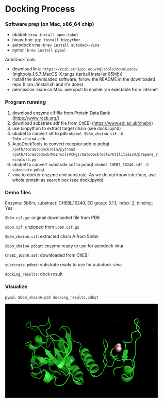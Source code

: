 # Docking Process

### Software prep (on Mac, x86_64 chip)
- obabel: `brew install open-babel`
- biopython: `pip install biopython`
- autodock vina: `brew install autodock-vina`
- pymol: `brew install pymol`

AutoDockTools
- download link: `https://ccsb.scripps.edu/mgltools/downloads/` (mgltools_1.5.7_MacOS-X.tar.gz (tarball installer 85Mb))
- install the downloaded software, follow the README in the downloaded repo (I ran ./install.sh and it's done)
- permission issue on Mac: use spctl to enable ran exectable from internet

### Program running
1. download enzyme cif file from Protein Data Bank (https://www.rcsb.org/)
2. download substrate sdf file from ChEBI (https://www.ebi.ac.uk/chebi/)
3. use biopython to extract target chain (see dock.ipynb)
4. obabel to convert cif to pdb `obabel 5b6m_chainA.cif -O 5b6m_chainA.pdb`
5. AutoDockTools to convert receptor pdb to pdbqt `/path/to/autodock/bin/python2 /path/to/autodock/MGLToolsPckgs/AutoDockTools/Utilities24/prepare_receptor4.py`
6. obabel to convert substrate sdf to pdbqt `obabel CHEBI_16240.sdf -O substrate.pdbqt`
7. vina to docker enzyme and substrate. As we do not know interface, use whole protein as search box (see dock.ipynb)

### Demo files
Enzyme: 5b6m, substract: CHEBI_16240, EC group: 3.1.1, index: 2, binding: Yes

`5b6m.cif.gz`: original downloaded file from PDB

`5b6m.cif`: unzipped from `5b6m.cif.gz`

`5b6m_chainA.cif`: extracted chain A from 5b6m

`5b6m_chainA.pdbqt`: enzyme ready to use for autodock-vina

`ChEBI_16240.sdf`: downloaded from ChEBI

`substrate.pdbqt`: substrate ready to use for autodock-vina

`docking_results`: dock result

### Visualize
`pymol 5b6m_chainA.pdb docking_results.pdbqt`

![5b6m.A dock with ChEBI_16240](./dock_result.png)